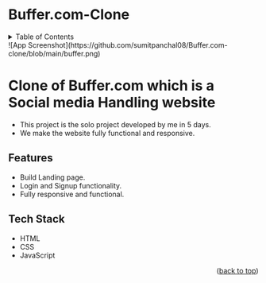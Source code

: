<a name="readme-top"></a> 
# Buffer.com-Clone

<!-- TABLE OF CONTENTS -->
<details>
  <summary>Table of Contents</summary>
  <ol>
    <li><a href="#about-the-project">About The Project</a> </li>
    <li><a href="#Features">Features</a></li>
    <li><a href="#Tech">Tech Stack</a></li>
   
  </ol>
</details>
<a name="about-the-project"></a>
![App Screenshot](https://github.com/sumitpanchal08/Buffer.com-clone/blob/main/buffer.png)

# Clone of Buffer.com which is a Social media Handling website

* This project is the solo project developed by me in 5 days.
* We make the website fully functional and responsive.

<a name="Features"></a> 
## Features

* Build Landing page.
* Login and Signup functionality.
* Fully responsive and functional.

<a name="Tech"></a>
## Tech Stack

* HTML
* CSS
* JavaScript

<p align="right">(<a href="#readme-top">back to top</a>)</p>
